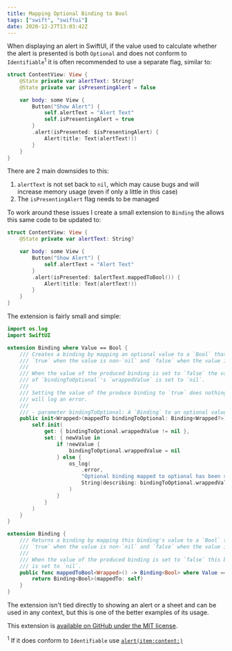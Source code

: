 ```yaml
---
title: Mapping Optional Binding to Bool
tags: ["swift", "swiftui"]
date: 2020-12-27T13:03:42Z
---
```


When displaying an alert in SwiftUI, if the value used to calculate whether the alert is presented is both `Optional` and does not conform to `Identifiable`<sup>1</sup> it is often recommended to use a separate flag, similar to:

```swift
struct ContentView: View {
    @State private var alertText: String?
    @State private var isPresentingAlert = false

    var body: some View {
        Button("Show Alert") {
            self.alertText = "Alert Text"
            self.isPresentingAlert = true
        }
        .alert(isPresented: $isPresentingAlert) {
            Alert(title: Text(alertText!))
        }
    }
}
```

There are 2 main downsides to this:

1. `alertText` is not set back to `nil`, which may cause bugs and will increase memory usage (even if only a little in this case)
2. The `isPresentingAlert` flag needs to be managed

To work around these issues I create a small extension to `Binding` the allows this same code to be updated to:

```swift
struct ContentView: View {
    @State private var alertText: String?

    var body: some View {
        Button("Show Alert") {
            self.alertText = "Alert Text"
        }
        .alert(isPresented: $alertText.mappedToBool()) {
            Alert(title: Text(alertText!))
        }
    }
}
```

The extension is fairly small and simple:

```swift
import os.log
import SwiftUI

extension Binding where Value == Bool {
    /// Creates a binding by mapping an optional value to a `Bool` that is
    /// `true` when the value is non-`nil` and `false` when the value is `nil`.
    ///
    /// When the value of the produced binding is set to `false` the value
    /// of `bindingToOptional`'s `wrappedValue` is set to `nil`.
    ///
    /// Setting the value of the produce binding to `true` does nothing and
    /// will log an error.
    ///
    /// - parameter bindingToOptional: A `Binding` to an optional value, used to calculate the `wrappedValue`.
    public init<Wrapped>(mappedTo bindingToOptional: Binding<Wrapped?>) {
        self.init(
            get: { bindingToOptional.wrappedValue != nil },
            set: { newValue in
                if !newValue {
                    bindingToOptional.wrappedValue = nil
                } else {
                    os_log(
                        .error,
                        "Optional binding mapped to optional has been set to `true`, which will have no effect. Current value: %@",
                        String(describing: bindingToOptional.wrappedValue)
                    )
                }
            }
        )
    }
}

extension Binding {
    /// Returns a binding by mapping this binding's value to a `Bool` that is
    /// `true` when the value is non-`nil` and `false` when the value is `nil`.
    ///
    /// When the value of the produced binding is set to `false` this binding's value
    /// is set to `nil`.
    public func mappedToBool<Wrapped>() -> Binding<Bool> where Value == Wrapped? {
        return Binding<Bool>(mappedTo: self)
    }
}
```

The extension isn't tied directly to showing an alert or a sheet and can be used in any context, but this is one of the better examples of its usage.

This extension is [available on GitHub under the MIT license](https://gist.github.com/JosephDuffy/f6291ad150e8aedf4515c29fdf5ab7e3).

<sup>1</sup> If it does conform to `Identifiable` use [`alert(item:content:)`](<https://developer.apple.com/documentation/swiftui/view/alert(item:content:)>)
